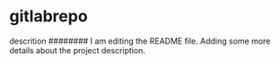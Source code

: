# gitlabrepo
descrition
########
I am editing the README file. Adding some more details about the project description.
